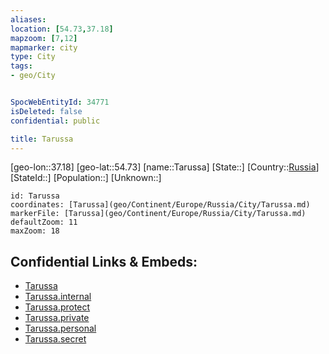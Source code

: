 ```yaml
---
aliases: 
location: [54.73,37.18]
mapzoom: [7,12] 
mapmarker: city 
type: City
tags:
- geo/City


SpocWebEntityId: 34771
isDeleted: false
confidential: public

title: Tarussa
---
```

[geo-lon::37.18]
[geo-lat::54.73]
[name::Tarussa]
[State::]
[Country::[Russia](geo/Continent/Europe/Russia.md)]
[StateId::]
[Population::]
[Unknown::]


```leaflet
id: Tarussa
coordinates: [Tarussa](geo/Continent/Europe/Russia/City/Tarussa.md)
markerFile: [Tarussa](geo/Continent/Europe/Russia/City/Tarussa.md)
defaultZoom: 11 
maxZoom: 18
```


## Confidential Links & Embeds: 
- [Tarussa](../../../../../../_public/geo/Continent/Europe/Russia/City/Tarussa.md) 
- [Tarussa.internal](../../../../../../_internal/geo/Continent/Europe/Russia/City/Tarussa.internal.md) 
- [Tarussa.protect](../../../../../../_protect/geo/Continent/Europe/Russia/City/Tarussa.protect.md) 
- [Tarussa.private](../../../../../../_private/geo/Continent/Europe/Russia/City/Tarussa.private.md) 
- [Tarussa.personal](../../../../../../_personal/geo/Continent/Europe/Russia/City/Tarussa.personal.md) 
- [Tarussa.secret](../../../../../../_secret/geo/Continent/Europe/Russia/City/Tarussa.secret.md) 
